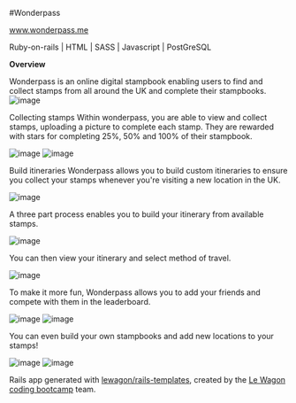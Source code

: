 #Wonderpass

www.wonderpass.me

Ruby-on-rails | HTML | SASS | Javascript | PostGreSQL 

**Overview**

Wonderpass is an online digital stampbook enabling users to find and collect stamps from all around the UK and complete their stampbooks.
![image](https://user-images.githubusercontent.com/66081334/125176649-144bf680-e1cd-11eb-800e-624ae5ce856d.png)

Collecting stamps
Within wonderpass, you are able to view and collect stamps, uploading a picture to complete each stamp. They are rewarded with stars for completing 25%, 50% and 100% of their stampbook.

![image](https://user-images.githubusercontent.com/66081334/125176668-380f3c80-e1cd-11eb-8eb0-dc8d3d37b06d.png)
![image](https://user-images.githubusercontent.com/66081334/125176684-4fe6c080-e1cd-11eb-8b7d-bb68cba7715b.png)

Build itineraries
Wonderpass allows you to build custom itineraries to ensure you collect your stamps whenever you're visiting a new location in the UK. 

![image](https://user-images.githubusercontent.com/66081334/125176715-9805e300-e1cd-11eb-9ac7-fb48841461f2.png)

A three part process enables you to build your itinerary from available stamps.

![image](https://user-images.githubusercontent.com/66081334/125176723-a7852c00-e1cd-11eb-8b0f-f8de3a7a4474.png)

You can then view your itinerary and select method of travel.

![image](https://user-images.githubusercontent.com/66081334/125176730-b8ce3880-e1cd-11eb-81b9-ec24b377eef6.png)

To make it more fun, Wonderpass allows you to add your friends and compete with them in the leaderboard.

![image](https://user-images.githubusercontent.com/66081334/125176742-d6030700-e1cd-11eb-95f6-2bbeae6518f3.png)
![image](https://user-images.githubusercontent.com/66081334/125176744-de5b4200-e1cd-11eb-8f45-cb19c52da132.png)

You can even build your own stampbooks and add new locations to your stamps!

![image](https://user-images.githubusercontent.com/66081334/125176750-f337d580-e1cd-11eb-940e-203409c382f7.png)
![image](https://user-images.githubusercontent.com/66081334/125176755-021e8800-e1ce-11eb-8110-bf713e2298a3.png)

Rails app generated with [lewagon/rails-templates](https://github.com/lewagon/rails-templates), created by the [Le Wagon coding bootcamp](https://www.lewagon.com) team.
